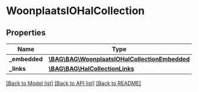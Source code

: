 # WoonplaatsIOHalCollection

## Properties
Name | Type | Description | Notes
------------ | ------------- | ------------- | -------------
**_embedded** | [**\BAG\BAG\WoonplaatsIOHalCollectionEmbedded**](WoonplaatsIOHalCollectionEmbedded.md) |  | [optional] 
**_links** | [**\BAG\BAG\HalCollectionLinks**](HalCollectionLinks.md) |  | [optional] 

[[Back to Model list]](../../README.md#documentation-for-models) [[Back to API list]](../../README.md#documentation-for-api-endpoints) [[Back to README]](../../README.md)


